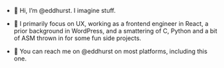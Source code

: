 - 👋 Hi, I’m @eddhurst. I imagine stuff.

- 🌱 I primarily focus on UX, working as a frontend engineer in React, a prior background in WordPress, and a smattering of C, Python and a bit of ASM thrown in for some fun side projects.

- :postbox: You can reach me on @eddhurst on most platforms, including this one.

<!---
eddhurst/eddhurst is a ✨ special ✨ repository because its `README.md` (this file) appears on your GitHub profile.
You can click the Preview link to take a look at your changes.
--->
